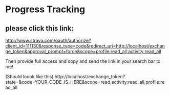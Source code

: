# Progress Tracking 

## please click this link:
http://www.strava.com/oauth/authorize?client_id=111130&response_type=code&redirect_uri=http://localhost/exchange_token&approval_prompt=force&scope=profile:read_all,activity:read_all

Then provide full access and copy and send the link in your search bar to me!

(Should loook like this)
http://localhost/exchange_token?state=&code=YOUR_CODE_IS_HERE&scope=read,activity:read_all,profile:read_all    
